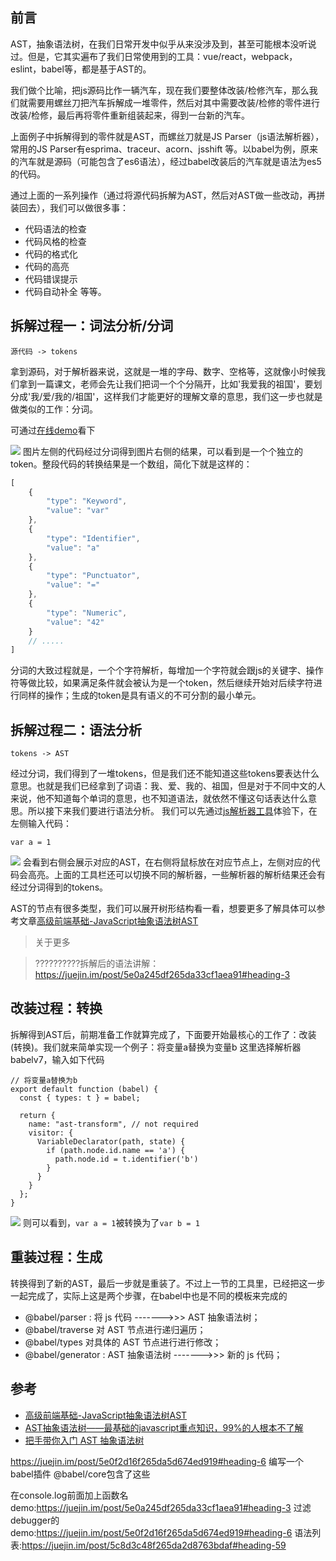 ## 前言
AST，抽象语法树，在我们日常开发中似乎从来没涉及到，甚至可能根本没听说过。但是，它其实遍布了我们日常使用到的工具：vue/react，webpack，eslint，babel等，都是基于AST的。

我们做个比喻，把js源码比作一辆汽车，现在我们要整体改装/检修汽车，那么我们就需要用螺丝刀把汽车拆解成一堆零件，然后对其中需要改装/检修的零件进行改装/检修，最后再将零件重新组装起来，得到一台新的汽车。

上面例子中拆解得到的零件就是AST，而螺丝刀就是JS Parser（js语法解析器），常用的JS Parser有esprima、traceur、acorn、jsshift 等。以babel为例，原来的汽车就是源码（可能包含了es6语法），经过babel改装后的汽车就是语法为es5的代码。

通过上面的一系列操作（通过将源代码拆解为AST，然后对AST做一些改动，再拼装回去），我们可以做很多事：
* 代码语法的检查
* 代码风格的检查
* 代码的格式化
* 代码的高亮
* 代码错误提示
* 代码自动补全
等等。

## 拆解过程一：词法分析/分词
```
源代码 -> tokens
```
拿到源码，对于解析器来说，这就是一堆的字母、数字、空格等，这就像小时候我们拿到一篇课文，老师会先让我们把词一个个分隔开，比如'我爱我的祖国'，要划分成'我/爱/我的/祖国'，这样我们才能更好的理解文章的意思，我们这一步也就是做类似的工作：分词。

可通过[在线demo](https://resources.jointjs.com/demos/javascript-ast)看下

![](https://tva1.sinaimg.cn/large/00831rSTgy1gcxarqk39hj324c0ds41l.jpg)
图片左侧的代码经过分词得到图片右侧的结果，可以看到是一个个独立的token。整段代码的转换结果是一个数组，简化下就是这样的：
```js
[
    {
        "type": "Keyword",
        "value": "var"
    },
    {
        "type": "Identifier",
        "value": "a"
    },
    {
        "type": "Punctuator",
        "value": "="
    },
    {
        "type": "Numeric",
        "value": "42"
    }
    // .....
]
```
分词的大致过程就是，一个个字符解析，每增加一个字符就会跟js的关键字、操作符等做比较，如果满足条件就会被认为是一个token，然后继续开始对后续字符进行同样的操作；生成的token是具有语义的不可分割的最小单元。

## 拆解过程二：语法分析
```
tokens -> AST
```
经过分词，我们得到了一堆tokens，但是我们还不能知道这些tokens要表达什么意思。也就是我们已经拿到了词语：我、爱、我的、祖国，但是对于不同中文的人来说，他不知道每个单词的意思，也不知道语法，就依然不懂这句话表达什么意思。所以接下来我们要进行语法分析。
我们可以先通过[js解析器工具](https://astexplorer.net/)体验下，在左侧输入代码：
```
var a = 1
```
![](https://tva1.sinaimg.cn/large/00831rSTgy1gcxbql96ryj31kg0u0gwe.jpg)
会看到右侧会展示对应的AST，在右侧将鼠标放在对应节点上，左侧对应的代码会高亮。上面的工具栏还可以切换不同的解析器，一些解析器的解析结果还会有经过分词得到的tokens。

AST的节点有很多类型，我们可以展开树形结构看一看，想要更多了解具体可以参考文章[高级前端基础-JavaScript抽象语法树AST](https://juejin.im/post/5c8d3c48f265da2d8763bdaf#heading-11)
> 关于更多

> ??????????拆解后的语法讲解：https://juejin.im/post/5e0a245df265da33cf1aea91#heading-3
## 改装过程：转换
拆解得到AST后，前期准备工作就算完成了，下面要开始最核心的工作了：改装(转换)。我们就来简单实现一个例子：将变量a替换为变量b
这里选择解析器babelv7，输入如下代码
```
// 将变量a替换为b
export default function (babel) {
  const { types: t } = babel;
  
  return {
    name: "ast-transform", // not required
    visitor: {
      VariableDeclarator(path, state) {
        if (path.node.id.name == 'a') {
          path.node.id = t.identifier('b')
        }
      }
    }
  };
}
```
![](https://tva1.sinaimg.cn/large/00831rSTgy1gcxcgzqgafj31m70u0grx.jpg)
则可以看到，`var a = 1`被转换为了`var b = 1`


## 重装过程：生成
转换得到了新的AST，最后一步就是重装了。不过上一节的工具里，已经把这一步一起完成了，实际上这是两个步骤，在babel中也是不同的模板来完成的

* @babel/parser : 将 js 代码 ------->>>  AST 抽象语法树；
* @babel/traverse 对 AST 节点进行递归遍历；
* @babel/types 对具体的 AST 节点进行进行修改；
* @babel/generator :  AST 抽象语法树 ------->>> 新的 js 代码；

## 参考
* [高级前端基础-JavaScript抽象语法树AST](https://juejin.im/post/5c8d3c48f265da2d8763bdaf#heading-11)
* [AST抽象语法树——最基础的javascript重点知识，99%的人根本不了解](https://segmentfault.com/a/1190000016231512)
* [把手带你入门 AST 抽象语法树](https://juejin.im/post/5e0a245df265da33cf1aea91#heading-8)




https://juejin.im/post/5e0f2d16f265da5d674ed919#heading-6
编写一个babel插件
@babel/core包含了这些

在console.log前面加上函数名demo:https://juejin.im/post/5e0a245df265da33cf1aea91#heading-3
过滤debugger的demo:https://juejin.im/post/5e0f2d16f265da5d674ed919#heading-6
语法列表:https://juejin.im/post/5c8d3c48f265da2d8763bdaf#heading-59